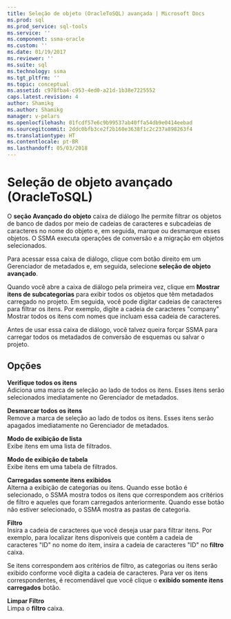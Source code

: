```yaml
---
title: Seleção de objeto (OracleToSQL) avançada | Microsoft Docs
ms.prod: sql
ms.prod_service: sql-tools
ms.service: ''
ms.component: ssma-oracle
ms.custom: ''
ms.date: 01/19/2017
ms.reviewer: ''
ms.suite: sql
ms.technology: ssma
ms.tgt_pltfrm: ''
ms.topic: conceptual
ms.assetid: c978fba4-c953-4ed0-a21d-1b38e7225552
caps.latest.revision: 4
author: Shamikg
ms.author: Shamikg
manager: v-pelars
ms.openlocfilehash: 01fcdf57e6c9b99537ab40ffa54db9e0414eebad
ms.sourcegitcommit: 2ddc0bfb3ce2f2b160e3638f1c2c237a898263f4
ms.translationtype: HT
ms.contentlocale: pt-BR
ms.lasthandoff: 05/03/2018
---
```

# <a name="advanced-object-selection--oracletosql"></a>Seleção de objeto avançado (OracleToSQL)
O **seção Avançado do objeto** caixa de diálogo lhe permite filtrar os objetos de banco de dados por meio de cadeias de caracteres e subcadeias de caracteres no nome do objeto e, em seguida, marque ou desmarque esses objetos. O SSMA executa operações de conversão e a migração em objetos selecionados.  
  
Para acessar essa caixa de diálogo, clique com botão direito em um Gerenciador de metadados e, em seguida, selecione **seleção de objeto avançado**.  
  
Quando você abre a caixa de diálogo pela primeira vez, clique em **Mostrar itens de subcategorias** para exibir todos os objetos que têm metadados carregado no projeto. Em seguida, você pode digitar cadeias de caracteres para filtrar os itens. Por exemplo, digite a cadeia de caracteres "company" Mostrar todos os itens com nomes que incluam essa cadeia de caracteres.  
  
Antes de usar essa caixa de diálogo, você talvez queira forçar SSMA para carregar todos os metadados de conversão de esquemas ou salvar o projeto.  
  
## <a name="options"></a>Opções  
**Verifique todos os itens**  
Adiciona uma marca de seleção ao lado de todos os itens. Esses itens serão selecionados imediatamente no Gerenciador de metadados.  
  
**Desmarcar todos os itens**  
Remove a marca de seleção ao lado de todos os itens. Esses itens serão apagados imediatamente no Gerenciador de metadados.  
  
**Modo de exibição de lista**  
Exibe itens em uma lista de filtrados.  
  
**Modo de exibição de tabela**  
Exibe itens em uma tabela de filtrados.  
  
**Carregadas somente itens exibidos**  
Alterna a exibição de categorias ou itens. Quando esse botão é selecionado, o SSMA mostra todos os itens que correspondem aos critérios de filtro e aqueles que foram carregados anteriormente. Quando esse botão não estiver selecionado, o SSMA mostra as pastas de categoria.  
  
**Filtro**  
Insira a cadeia de caracteres que você deseja usar para filtrar itens. Por exemplo, para localizar itens disponíveis que contêm a cadeia de caracteres "ID" no nome do item, insira a cadeia de caracteres "ID" no **filtro** caixa.  
  
Se itens correspondem aos critérios de filtro, as categorias ou itens serão exibido conforme você digita a cadeia de caracteres. Para ver os itens correspondentes, é recomendável que você clique o **exibido somente itens carregados** botão.  
  
**Limpar Filtro**  
Limpa o **filtro** caixa.  
  
